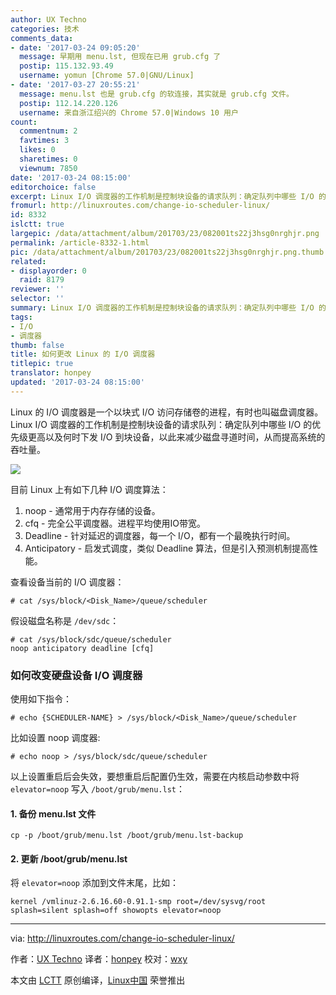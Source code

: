 ```yaml
---
author: UX Techno
categories: 技术
comments_data:
- date: '2017-03-24 09:05:20'
  message: 早期用 menu.lst, 但现在已用 grub.cfg 了
  postip: 115.132.93.49
  username: yomun [Chrome 57.0|GNU/Linux]
- date: '2017-03-27 20:55:21'
  message: menu.lst 也是 grub.cfg 的软连接，其实就是 grub.cfg 文件。
  postip: 112.14.220.126
  username: 来自浙江绍兴的 Chrome 57.0|Windows 10 用户
count:
  commentnum: 2
  favtimes: 3
  likes: 0
  sharetimes: 0
  viewnum: 7850
date: '2017-03-24 08:15:00'
editorchoice: false
excerpt: Linux I/O 调度器的工作机制是控制块设备的请求队列：确定队列中哪些 I/O 的优先级更高以及何时下发 I/O 到块设备，以此来减少磁盘寻道时间，从而提高系统的吞吐量。
fromurl: http://linuxroutes.com/change-io-scheduler-linux/
id: 8332
islctt: true
largepic: /data/attachment/album/201703/23/082001ts22j3hsg0nrghjr.png
permalink: /article-8332-1.html
pic: /data/attachment/album/201703/23/082001ts22j3hsg0nrghjr.png.thumb.jpg
related:
- displayorder: 0
  raid: 8179
reviewer: ''
selector: ''
summary: Linux I/O 调度器的工作机制是控制块设备的请求队列：确定队列中哪些 I/O 的优先级更高以及何时下发 I/O 到块设备，以此来减少磁盘寻道时间，从而提高系统的吞吐量。
tags:
- I/O
- 调度器
thumb: false
title: 如何更改 Linux 的 I/O 调度器
titlepic: true
translator: honpey
updated: '2017-03-24 08:15:00'
---
```


Linux 的 I/O 调度器是一个以块式 I/O 访问存储卷的进程，有时也叫磁盘调度器。Linux I/O 调度器的工作机制是控制块设备的请求队列：确定队列中哪些 I/O 的优先级更高以及何时下发 I/O 到块设备，以此来减少磁盘寻道时间，从而提高系统的吞吐量。


![](/data/attachment/album/201703/23/082001ts22j3hsg0nrghjr.png)


目前 Linux 上有如下几种 I/O 调度算法：


1. noop - 通常用于内存存储的设备。
2. cfq - 完全公平调度器。进程平均使用IO带宽。
3. Deadline - 针对延迟的调度器，每一个 I/O，都有一个最晚执行时间。
4. Anticipatory - 启发式调度，类似 Deadline 算法，但是引入预测机制提高性能。


查看设备当前的 I/O 调度器：



```
# cat /sys/block/<Disk_Name>/queue/scheduler

```

假设磁盘名称是 `/dev/sdc`：



```
# cat /sys/block/sdc/queue/scheduler
noop anticipatory deadline [cfq]

```

### 如何改变硬盘设备 I/O 调度器


使用如下指令：



```
# echo {SCHEDULER-NAME} > /sys/block/<Disk_Name>/queue/scheduler

```

比如设置 noop 调度器:



```
# echo noop > /sys/block/sdc/queue/scheduler

```

以上设置重启后会失效，要想重启后配置仍生效，需要在内核启动参数中将 `elevator=noop` 写入 `/boot/grub/menu.lst`：


#### 1. 备份 menu.lst 文件



```
cp -p /boot/grub/menu.lst /boot/grub/menu.lst-backup

```

#### 2. 更新 /boot/grub/menu.lst


将 `elevator=noop` 添加到文件末尾，比如：



```
kernel /vmlinuz-2.6.16.60-0.91.1-smp root=/dev/sysvg/root splash=silent splash=off showopts elevator=noop

```



---


via: <http://linuxroutes.com/change-io-scheduler-linux/>


作者：[UX Techno](http://linuxroutes.com/change-io-scheduler-linux/) 译者：[honpey](https://github.com/honpey) 校对：[wxy](https://github.com/wxy)


本文由 [LCTT](https://github.com/LCTT/TranslateProject) 原创编译，[Linux中国](https://linux.cn/) 荣誉推出